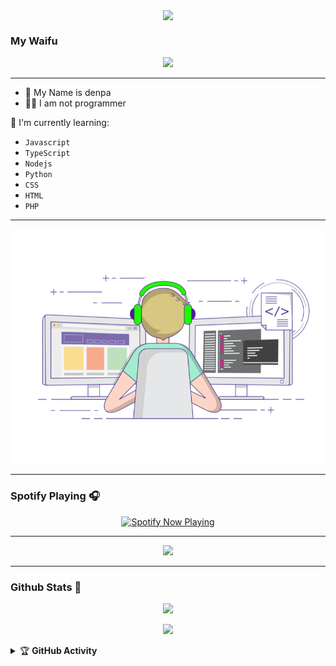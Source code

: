 <p align="center">
<a href="https://denpaxcode.my.id"><img align="center" src="https://github-cardname.caliph.my.id/api?name=denpa&description=Hi,%20i%27m%20denpa%20and%20i%27m%20just%20a%20newbie%20programmer%20Nice%20to%20meet%20you%20%F0%9F%91%8B&image=https://avatars.githubusercontent.com/denpadev&usqp=CAU&backgroundColor=%23ecf0f1&instagram=@?&github=denpadev&pattern=ticTacToe&colorPattern=%23eaeaea&site=denpaxcode.my.id"/></a>
</p>

### My Waifu
<p align="center">
  <img src="https://telegra.ph/file/ee07cffd31ecbbea12bbf.png" />
</p>

------

<p align="center">

- 👤 My Name is denpa
- 👨‍💻 I am not programmer

</p>

:page_with_curl: I'm currently learning:
- ```Javascript```
- ```TypeScript```
- ```Nodejs```
- ```Python```
- ```CSS```
- ```HTML```
- ```PHP```

</p>

------

<img align="center" fit="fill" alt="GIF" src="https://raw.githubusercontent.com/devSouvik/devSouvik/master/gif3.gif" />


------

### Spotify Playing 🎧

<p align="center">
  <a href="https://open.spotify.com/user/OhMyDz?si=qHWmVIfBQhy2KyH0dJgQ2Q&utm_source=copy-link" target="_blank"><img src="https://now-playing-on-spotify.vercel.app/api/spotify" alt="Spotify Now Playing" width="350"/></a>
</p>

------

</p>
<p align="center">
   <img src="https://github-readme-streak-stats.herokuapp.com?user=DenpaDev&theme=github-dark-blue&locale=id&background=000000)](https://git.io/streak-stats)" />
</p>

------

### Github Stats 🚀

<p align="center"><a href="https://github.com/denpadev"><img src="https://github-readme-stats.vercel.app/api?username=denpadev&show_icons=true&theme=radical"></a></p>
<p align="center"><a href="https://github.com/denpadev"><img src="https://github-readme-stats.vercel.app/api/top-langs/?username=denpadev&theme=radical&layout=compact"></a></p> 


<details>
    <summary>&#127942 <b>GitHub Activity</b></summary><br/>

![Metrics](https://metrics.lecoq.io/denpadev)

</details> 
